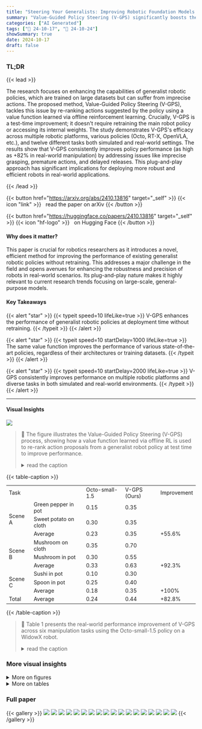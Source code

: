 ```yaml
---
title: "Steering Your Generalists: Improving Robotic Foundation Models via Value Guidance"
summary: "Value-Guided Policy Steering (V-GPS) significantly boosts the performance of generalist robotic policies by re-ranking actions via offline RL, without retraining, improving both precision and robustne..."
categories: ["AI Generated"]
tags: ["🔖 24-10-17", "🤗 24-10-24"]
showSummary: true
date: 2024-10-17
draft: false
---
```


### TL;DR


{{< lead >}}

The research focuses on enhancing the capabilities of generalist robotic policies, which are trained on large datasets but can suffer from imprecise actions.  The proposed method, Value-Guided Policy Steering (V-GPS), tackles this issue by re-ranking actions suggested by the policy using a value function learned via offline reinforcement learning.  Crucially, V-GPS is a test-time improvement; it doesn't require retraining the main robot policy or accessing its internal weights.  The study demonstrates V-GPS's efficacy across multiple robotic platforms, various policies (Octo, RT-X, OpenVLA, etc.), and twelve different tasks both simulated and real-world settings. The results show that V-GPS consistently improves policy performance (as high as +82% in real-world manipulation) by addressing issues like imprecise grasping, premature actions, and delayed releases.  This plug-and-play approach has significant implications for deploying more robust and efficient robots in real-world applications.

{{< /lead >}}


{{< button href="https://arxiv.org/abs/2410.13816" target="_self" >}}
{{< icon "link" >}} &nbsp; read the paper on arXiv
{{< /button >}}

{{< button href="https://huggingface.co/papers/2410.13816" target="_self" >}}
{{< icon "hf-logo" >}} &nbsp; on Hugging Face
{{< /button >}}

#### Why does it matter?
This paper is crucial for robotics researchers as it introduces a novel, efficient method for improving the performance of existing generalist robotic policies without retraining. This addresses a major challenge in the field and opens avenues for enhancing the robustness and precision of robots in real-world scenarios. Its plug-and-play nature makes it highly relevant to current research trends focusing on large-scale, general-purpose models.
#### Key Takeaways

{{< alert "star" >}}
{{< typeit speed=10 lifeLike=true >}} V-GPS enhances the performance of generalist robotic policies at deployment time without retraining. {{< /typeit >}}
{{< /alert >}}

{{< alert "star" >}}
{{< typeit speed=10 startDelay=1000 lifeLike=true >}} The same value function improves the performance of various state-of-the-art policies, regardless of their architectures or training datasets. {{< /typeit >}}
{{< /alert >}}

{{< alert "star" >}}
{{< typeit speed=10 startDelay=2000 lifeLike=true >}} V-GPS consistently improves performance on multiple robotic platforms and diverse tasks in both simulated and real-world environments. {{< /typeit >}}
{{< /alert >}}

------
#### Visual Insights



![](figures/figures_1_0.png)

> 🔼 The figure illustrates the Value-Guided Policy Steering (V-GPS) process, showing how a value function learned via offline RL is used to re-rank action proposals from a generalist robot policy at test time to improve performance.
> <details>
> <summary>read the caption</summary>
> Figure 1: (V-GPS) We introduce Value-Guided Policy Steering (V-GPS), a novel approach that improves the performance of pre-trained generalist robotic policies by re-ranking their actions at deployment time based on a value function learned via offline RL. The same single V-GPS value function can be combined with any off-the-shelf generalist policy in a plug-and-play manner, without the need to fine-tune or access the policy's weights, improving downstream performance across multiple robotic platforms.
> </details>







{{< table-caption >}}
<table id='0' style='font-size:14px'><tr><td colspan="2">Task</td><td>Octo-small-1.5</td><td>V-GPS (Ours)</td><td>Improvement</td></tr><tr><td rowspan="3">Scene A</td><td>Green pepper in pot</td><td>0.15</td><td>0.35</td><td></td></tr><tr><td>Sweet potato on cloth</td><td>0.30</td><td>0.35</td><td></td></tr><tr><td>Average</td><td>0.23</td><td>0.35</td><td>+55.6%</td></tr><tr><td rowspan="3">Scene B</td><td>Mushroom on cloth</td><td>0.35</td><td>0.70</td><td></td></tr><tr><td>Mushroom in pot</td><td>0.30</td><td>0.55</td><td></td></tr><tr><td>Average</td><td>0.33</td><td>0.63</td><td>+92.3%</td></tr><tr><td rowspan="3">Scene C</td><td>Sushi in pot</td><td>0.10</td><td>0.30</td><td></td></tr><tr><td>Spoon in pot</td><td>0.25</td><td>0.40</td><td></td></tr><tr><td>Average</td><td>0.18</td><td>0.35</td><td>+100%</td></tr><tr><td>Total</td><td>Average</td><td>0.24</td><td>0.44</td><td>+82.8%</td></tr></table>{{< /table-caption >}}

> 🔼 Table 1 presents the real-world performance improvement of V-GPS across six manipulation tasks using the Octo-small-1.5 policy on a WidowX robot.
> <details>
> <summary>read the caption</summary>
> Table 1: (Real-world performance) V-GPS consistently improves the success rates of Octo across the board, achieving an 82.8% improvement on average. This demonstrates that using our value function to re-rank the actions can enhance the generalist policy.
> </details>



### More visual insights

<details>
<summary>More on figures
</summary>


![](figures/figures_6_0.png)

> 🔼 The figure shows the experimental setup used in the paper, illustrating the real-world and simulated environments used for evaluation, along with the tasks performed on different robot platforms.
> <details>
> <summary>read the caption</summary>
> Figure 3: (Experimental setup) We evaluate our method on 12 tasks in total. In the real-world WidowX robot platform, we study 6 tasks across 3 different scenes. In the SIMPLER simulated evaluation suite, we study 4 tasks on the WidowX platform and 2 tasks on the Google Robot.
> </details>



![](figures/figures_7_0.png)

> 🔼 The figure illustrates the Value-Guided Policy Steering (V-GPS) method, showing how a value function is used to re-rank action proposals from a generalist robot policy, leading to improved task performance.
> <details>
> <summary>read the caption</summary>
> Figure 1: (V-GPS) We introduce Value-Guided Policy Steering (V-GPS), a novel approach that improves the performance of pre-trained generalist robotic policies by re-ranking their actions at deployment time based on a value function learned via offline RL. The same single V-GPS value function can be combined with any off-the-shelf generalist policy in a plug-and-play manner, without the need to fine-tune or access the policy's weights, improving downstream performance across multiple robotic platforms.
> </details>



![](figures/figures_15_0.png)

> 🔼 The figure illustrates the Value-Guided Policy Steering (V-GPS) approach, showing how a value function is used to re-rank action proposals from a generalist robot policy at test time, improving performance.
> <details>
> <summary>read the caption</summary>
> Figure 1: (V-GPS) We introduce Value-Guided Policy Steering (V-GPS), a novel approach that improves the performance of pre-trained generalist robotic policies by re-ranking their actions at deployment time based on a value function learned via offline RL. The same single V-GPS value function can be combined with any off-the-shelf generalist policy in a plug-and-play manner, without the need to fine-tune or access the policy's weights, improving downstream performance across multiple robotic platforms.
> </details>



</details>




<details>
<summary>More on tables
</summary>


{{< table-caption >}}
<table id='2' style='font-size:14px'><tr><td colspan="2">Task</td><td>Octo-s</td><td>Octo-s +Ours</td><td>Octo-b</td><td>Octo-b +Ours</td><td>Octo-s-1.5</td><td>Octo-s-1.5 +Ours</td><td>RT-1-X</td><td>RT-1-X +Ours</td><td>OpenVLA</td><td>OpenVLA +Ours</td></tr><tr><td rowspan="5">WidowX</td><td>Spoon on towel</td><td>0.52</td><td>0.46</td><td>0.25</td><td>0.21</td><td>0.01</td><td>0.06</td><td>0.01</td><td>0.01</td><td>0.00</td><td>0.00</td></tr><tr><td>Carrot on plate</td><td>0.15</td><td>0.16</td><td>0.18</td><td>0.24</td><td>0.00</td><td>0.00</td><td>0.06</td><td>0.07</td><td>0.06</td><td>0.04</td></tr><tr><td>Stack blocks</td><td>0.07</td><td>0.07</td><td>0.00</td><td>0.01</td><td>0.00</td><td>0.02</td><td>0.00</td><td>0.00</td><td>0.00</td><td>0.02</td></tr><tr><td>Eggplant basket</td><td>0.49</td><td>0.84</td><td>0.28</td><td>0.33</td><td>0.01</td><td>0.44</td><td>0.01</td><td>0.03</td><td>0.14</td><td>0.20</td></tr><tr><td>Average</td><td>0.30</td><td>0.38</td><td>0.17</td><td>0.20</td><td>0.01</td><td>0.13</td><td>0.02</td><td>0.03</td><td>0.05</td><td>0.07</td></tr><tr><td rowspan="3">Google Robot</td><td>Pick Can</td><td>0.31</td><td>0.38</td><td>0.29</td><td>0.24</td><td>0.05</td><td>0.43</td><td>0.19</td><td>0.29</td><td>0.72</td><td>0.82</td></tr><tr><td>Put Near</td><td>0.12</td><td>0.16</td><td>0.04</td><td>0.05</td><td>0.10</td><td>0.15</td><td>0.44</td><td>0.42</td><td>0.52</td><td>0.56</td></tr><tr><td>Average</td><td>0.22</td><td>0.27</td><td>0.17</td><td>0.14</td><td>0.07</td><td>0.29</td><td>0.32</td><td>0.36</td><td>0.62</td><td>0.69</td></tr><tr><td>Total</td><td>Average</td><td>0.27</td><td>0.34</td><td>0.17</td><td>0.18</td><td>0.02</td><td>0.18</td><td>0.12</td><td>0.14</td><td>0.24</td><td>0.27</td></tr></table>{{< /table-caption >}}
> 🔼 {{ table.description }}
> <details>
> <summary>read the caption</summary>
> {{ table.caption }}
> </details>


> Table 2 presents the average success rates of five different generalist robotic policies across multiple robot embodiments on twelve SIMPLER tasks, comparing their performance with and without the V-GPS method.


{{< table-caption >}}
<table id='7' style='font-size:14px'><tr><td colspan="2">Task</td><td>Octo-s</td><td>Octo-s +Ours</td><td>Octo-b</td><td>Octo-b +Ours</td><td>Octo-s-1.5</td><td>Octo-s-1.5 +Ours</td><td>RT1-X</td><td>RT1-X +Ours</td><td>OpenVLA</td><td>OpenVLA +Ours</td></tr><tr><td rowspan="5">WidowX</td><td>Spoon on towel</td><td>0.52</td><td>0.50</td><td>0.25</td><td>0.16</td><td>0.01</td><td>0.07</td><td>0.01</td><td>0.03</td><td>0.00</td><td>0.02</td></tr><tr><td>Carrot on plate</td><td>0.15</td><td>0.18</td><td>0.18</td><td>0.20</td><td>0.00</td><td>0.00</td><td>0.06</td><td>0.07</td><td>0.06</td><td>0.06</td></tr><tr><td>Stack blocks</td><td>0.07</td><td>0.09</td><td>0.00</td><td>0.00</td><td>0.00</td><td>0.02</td><td>0.00</td><td>0.00</td><td>0.00</td><td>0.00</td></tr><tr><td>Eggplant basket</td><td>0.49</td><td>0.59</td><td>0.28</td><td>0.37</td><td>0.01</td><td>0.07</td><td>0.01</td><td>0.01</td><td>0.14</td><td>0.54</td></tr><tr><td>Average</td><td>0.30</td><td>0.34</td><td>0.17</td><td>0.18</td><td>0.01</td><td>0.04</td><td>0.02</td><td>0.03</td><td>0.05</td><td>0.15</td></tr><tr><td rowspan="3">Google Robot</td><td>Pick Can</td><td>0.31</td><td>0.30</td><td>0.29</td><td>0.30</td><td>0.05</td><td>0.47</td><td>0.19</td><td>0.32</td><td>0.72</td><td>0.78</td></tr><tr><td>Put Near</td><td>0.12</td><td>0.17</td><td>0.04</td><td>0.06</td><td>0.10</td><td>0.21</td><td>0.44</td><td>0.43</td><td>0.52</td><td>0.44</td></tr><tr><td>Average</td><td>0.22</td><td>0.23</td><td>0.17</td><td>0.18</td><td>0.07</td><td>0.18</td><td>0.32</td><td>0.37</td><td>0.62</td><td>0.61</td></tr><tr><td>Total</td><td>Average</td><td>0.27</td><td>0.31</td><td>0.17</td><td>0.18</td><td>0.02</td><td>0.14</td><td>0.12</td><td>0.15</td><td>0.24</td><td>0.31</td></tr></table>{{< /table-caption >}}
> 🔼 {{ table.description }}
> <details>
> <summary>read the caption</summary>
> {{ table.caption }}
> </details>


> Table 2 presents the average success rates of five different generalist robotic policies on 12 tasks, comparing performance with and without the V-GPS value function.


{{< table-caption >}}
<table id='2' style='font-size:18px'><tr><td>Cal-QL a</td><td>5.0</td></tr><tr><td>IQL expectile T</td><td>0.7</td></tr><tr><td>discount factor</td><td>0.98</td></tr><tr><td>learning rate</td><td>3e-4</td></tr><tr><td>positive reward steps H</td><td>3</td></tr><tr><td>number of actions to sample K</td><td>{10, 50}</td></tr><tr><td>softmax temperature B</td><td>{0, 0.1, 1.0}</td></tr></table>{{< /table-caption >}}
> 🔼 {{ table.description }}
> <details>
> <summary>read the caption</summary>
> {{ table.caption }}
> </details>


> Table 1 presents the success rates of the Octo-small-1.5 policy and V-GPS (ours) on six real-world robotic manipulation tasks, showing consistent performance improvement with V-GPS.


{{< table-caption >}}
<table id='0' style='font-size:14px'><tr><td></td><td>Language Instructions</td></tr><tr><td>Scene A</td><td>put the green pepper in the pot put the sweet potato on the cloth</td></tr><tr><td>Scene B</td><td>put the mushroom on the cloth put the mushroom in the pot</td></tr><tr><td>Scene C</td><td>put the sushi in the pot put the green spoon in the pot</td></tr></table>{{< /table-caption >}}
> 🔼 {{ table.description }}
> <details>
> <summary>read the caption</summary>
> {{ table.caption }}
> </details>


> Table 1 shows the success rates of the Octo-small-1.5 policy with and without V-GPS across six real-world robotic manipulation tasks.


{{< table-caption >}}
<br><table id='2' style='font-size:14px'><tr><td></td><td>Language Instructions</td></tr><tr><td>WidowX</td><td>put the spoon on the towel put carrot on plate stack the green block on the yellow block put eggplant into yellow basket</td></tr><tr><td>Google Robot</td><td>pick coke can move {object1} near {object2}</td></tr></table>{{< /table-caption >}}
> 🔼 {{ table.description }}
> <details>
> <summary>read the caption</summary>
> {{ table.caption }}
> </details>


> Table 2 presents the success rates of five different generalist policies across multiple robotic platforms and tasks, showing consistent performance improvements when using Value-Guided Policy Steering (V-GPS).


{{< table-caption >}}
<table id='0' style='font-size:14px'><tr><td>Task</td><td>Octo-small</td><td>Octo-finetuned</td><td>Octo-scratch</td><td>Resnet-DP</td><td>Ours (IQL)</td><td>Ours (Cal-QL)</td></tr><tr><td>Spoon on towel</td><td>0.52</td><td>0.28</td><td>0.01</td><td>0.05</td><td>0.50</td><td>0.46</td></tr><tr><td>Carrot on Plate</td><td>0.15</td><td>0.12</td><td>0.01</td><td>0.01</td><td>0.18</td><td>0.15</td></tr><tr><td>Stack blocks</td><td>0.07</td><td>0.06</td><td>0.00</td><td>0.06</td><td>0.09</td><td>0.07</td></tr><tr><td>Eggplant basket</td><td>0.49</td><td>0.41</td><td>0.00</td><td>0.37</td><td>0.59</td><td>0.84</td></tr><tr><td>Average</td><td>0.30</td><td>0.22</td><td>0.01</td><td>0.12</td><td>0.34</td><td>0.38</td></tr></table>{{< /table-caption >}}
> 🔼 {{ table.description }}
> <details>
> <summary>read the caption</summary>
> {{ table.caption }}
> </details>


> Table 7 compares the performance of V-GPS against fine-tuning generalist policies or training from scratch on the same dataset, demonstrating V-GPS's superior performance.


{{< table-caption >}}
<table id='3' style='font-size:18px'><tr><td>Model</td><td>Success Rate</td></tr><tr><td>Octo-small (baseline)</td><td>0.49</td></tr><tr><td>Ours-100%</td><td>0.59</td></tr><tr><td>Ours-50%</td><td>0.59</td></tr><tr><td>Ours-10%</td><td>0.55</td></tr></table>{{< /table-caption >}}
> 🔼 {{ table.description }}
> <details>
> <summary>read the caption</summary>
> {{ table.caption }}
> </details>


> Table 8 shows the ablation study on the size of datasets used to train the value function, demonstrating that even with reduced data, the value function can effectively improve the success rate of the generalist policies.


{{< table-caption >}}
<table id='7' style='font-size:16px'><tr><td>Method</td><td>Inference time (s)</td><td>Overhead</td></tr><tr><td>Octo-small</td><td>0.0752</td><td>1.00</td></tr><tr><td>Ours K = 10</td><td>0.0963</td><td>1.28</td></tr><tr><td>Ours K = 30</td><td>0.1096</td><td>1.46</td></tr><tr><td>Ours K = 50</td><td>0.1196</td><td>1.59</td></tr><tr><td>Ours K = 100</td><td>0.1596</td><td>2.12</td></tr></table>{{< /table-caption >}}
> 🔼 {{ table.description }}
> <details>
> <summary>read the caption</summary>
> {{ table.caption }}
> </details>


> Table 1 presents the real-world performance improvement of the Octo-small-1.5 policy across six tasks using Value-Guided Policy Steering (V-GPS).


{{< table-caption >}}
<table id='11' style='font-size:16px'><tr><td>Task</td><td colspan="2">Eggplant</td><td colspan="2">Pick Coke</td></tr><tr><td>Offline RL method</td><td>IQL</td><td>Cal-QL</td><td>IQL</td><td>Cal-QL</td></tr><tr><td>Octo-small (baseline)</td><td>0.49</td><td>0.49</td><td>0.31</td><td>0.31</td></tr><tr><td>Ours K = 10</td><td>0.59</td><td>0.77</td><td>0.30</td><td>0.38</td></tr><tr><td>Ours K = 30</td><td>0.47</td><td>0.81</td><td>0.37</td><td>0.38</td></tr><tr><td>Ours K = 50</td><td>0.42</td><td>0.84</td><td>0.31</td><td>0.38</td></tr><tr><td>Ours K = 100</td><td>0.35</td><td>0.63</td><td>0.37</td><td>0.36</td></tr></table>{{< /table-caption >}}
> 🔼 {{ table.description }}
> <details>
> <summary>read the caption</summary>
> {{ table.caption }}
> </details>


> Table 2 presents the average success rates of five different generalist robotic policies across multiple robot embodiments and tasks within the SIMPLER simulation environment, comparing their performance with and without V-GPS.


{{< table-caption >}}
<table id='2' style='font-size:14px'><tr><td>Task</td><td>IQL actor</td><td>Cal-QL actor</td></tr><tr><td>Spoon on towel</td><td>0.00</td><td>0.00</td></tr><tr><td>Eggplant basket</td><td>0.00</td><td>0.00</td></tr></table>{{< /table-caption >}}
> 🔼 {{ table.description }}
> <details>
> <summary>read the caption</summary>
> {{ table.caption }}
> </details>


> Table 11 shows that the IQL and Cal-QL actors fail to perform the tasks, highlighting the importance of combining a value function with pre-trained policies.


{{< table-caption >}}
<table id='8' style='font-size:18px'><tr><td>Method</td><td>Success Rate</td></tr><tr><td>Octo-small (baseline)</td><td>0.49</td></tr><tr><td>Random-selecting</td><td>0.49</td></tr><tr><td>Random-policy</td><td>0.00</td></tr><tr><td>V-GPS (ours)</td><td>0.84</td></tr></table>{{< /table-caption >}}
> 🔼 {{ table.description }}
> <details>
> <summary>read the caption</summary>
> {{ table.caption }}
> </details>


> Table 2 presents the average success rates of five different generalist policies across multiple robot embodiments on various tasks within the SIMPLER simulation environment, demonstrating consistent improvement with V-GPS.


{{< table-caption >}}
<br><table id='12' style='font-size:16px'><tr><td>Model</td><td>Num Params</td></tr><tr><td>Q Network (Ours)</td><td>25.6M</td></tr><tr><td>Octo-small</td><td>27M</td></tr><tr><td>Octo-base</td><td>93M</td></tr><tr><td>OpenVLA</td><td>7B</td></tr><tr><td>RT1-X</td><td>35M</td></tr></table>{{< /table-caption >}}
> 🔼 {{ table.description }}
> <details>
> <summary>read the caption</summary>
> {{ table.caption }}
> </details>


> Table 1 presents the success rates of the Octo-small-1.5 policy and the V-GPS method on six real-world robotic manipulation tasks, showing a significant performance improvement by V-GPS.


</details>


### Full paper

{{< gallery >}}
<img src="paper_images/1.png" class="grid-w50 md:grid-w33 xl:grid-w25" />
<img src="paper_images/2.png" class="grid-w50 md:grid-w33 xl:grid-w25" />
<img src="paper_images/3.png" class="grid-w50 md:grid-w33 xl:grid-w25" />
<img src="paper_images/4.png" class="grid-w50 md:grid-w33 xl:grid-w25" />
<img src="paper_images/5.png" class="grid-w50 md:grid-w33 xl:grid-w25" />
<img src="paper_images/6.png" class="grid-w50 md:grid-w33 xl:grid-w25" />
<img src="paper_images/7.png" class="grid-w50 md:grid-w33 xl:grid-w25" />
<img src="paper_images/8.png" class="grid-w50 md:grid-w33 xl:grid-w25" />
<img src="paper_images/9.png" class="grid-w50 md:grid-w33 xl:grid-w25" />
<img src="paper_images/10.png" class="grid-w50 md:grid-w33 xl:grid-w25" />
<img src="paper_images/11.png" class="grid-w50 md:grid-w33 xl:grid-w25" />
<img src="paper_images/12.png" class="grid-w50 md:grid-w33 xl:grid-w25" />
<img src="paper_images/13.png" class="grid-w50 md:grid-w33 xl:grid-w25" />
<img src="paper_images/14.png" class="grid-w50 md:grid-w33 xl:grid-w25" />
<img src="paper_images/15.png" class="grid-w50 md:grid-w33 xl:grid-w25" />
<img src="paper_images/16.png" class="grid-w50 md:grid-w33 xl:grid-w25" />
<img src="paper_images/17.png" class="grid-w50 md:grid-w33 xl:grid-w25" />
<img src="paper_images/18.png" class="grid-w50 md:grid-w33 xl:grid-w25" />
{{< /gallery >}}